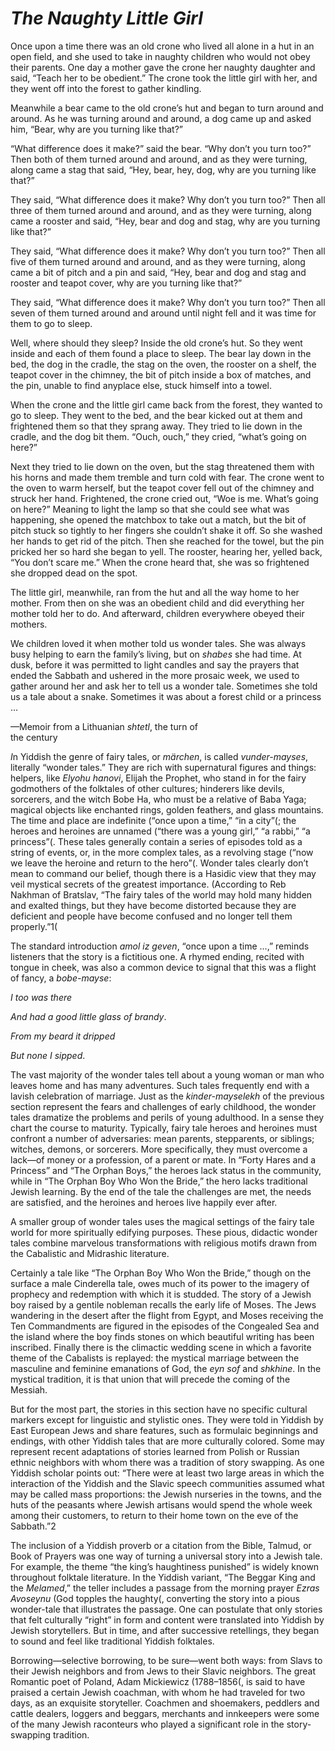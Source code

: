 # ***The Naughty Little Girl***



Once upon a time there was an old crone who lived all alone in a hut in an open field, and she used to take in naughty children who would not obey their parents. One day a mother gave the crone her naughty daughter and said, “Teach her to be obedient.” The crone took the little girl with her, and they went off into the forest to gather kindling.

Meanwhile a bear came to the old crone’s hut and began to turn around and around. As he was turning around and around, a dog came up and asked him, “Bear, why are you turning like that?”

“What difference does it make?” said the bear. “Why don’t you turn too?” Then both of them turned around and around, and as they were turning, along came a stag that said, “Hey, bear, hey, dog, why are you turning like that?”



They said, “What difference does it make? Why don’t you turn too?” Then all three of them turned around and around, and as they were turning, along came a rooster and said, “Hey, bear and dog and stag, why are you turning like that?”

They said, “What difference does it make? Why don’t you turn too?” Then all five of them turned around and around, and as they were turning, along came a bit of pitch and a pin and said, “Hey, bear and dog and stag and rooster and teapot cover, why are you turning like that?”

They said, “What difference does it make? Why don’t you turn too?” Then all seven of them turned around and around until night fell and it was time for them to go to sleep.

Well, where should they sleep? Inside the old crone’s hut. So they went inside and each of them found a place to sleep. The bear lay down in the bed, the dog in the cradle, the stag on the oven, the rooster on a shelf, the teapot cover in the chimney, the bit of pitch inside a box of matches, and the pin, unable to find anyplace else, stuck himself into a towel.

When the crone and the little girl came back from the forest, they wanted to go to sleep. They went to the bed, and the bear kicked out at them and frightened them so that they sprang away. They tried to lie down in the cradle, and the dog bit them. “Ouch, ouch,” they cried, “what’s going on here?”

Next they tried to lie down on the oven, but the stag threatened them with his horns and made them tremble and turn cold with fear. The crone went to the oven to warm herself, but the teapot cover fell out of the chimney and struck her hand. Frightened, the crone cried out, “Woe is me. What’s going on here?” Meaning to light the lamp so that she could see what was happening, she opened the matchbox to take out a match, but the bit of pitch stuck so tightly to her fingers she couldn’t shake it off. So she washed her hands to get rid of the pitch. Then she reached for the towel, but the pin pricked her so hard she began to yell. The rooster, hearing her, yelled back, “You don’t scare me.” When the crone heard that, she was so frightened she dropped dead on the spot.

The little girl, meanwhile, ran from the hut and all the way home to her mother. From then on she was an obedient child and did everything her mother told her to do. And afterward, children everywhere obeyed their mothers.




 


We children loved it when mother told us wonder tales. She was always busy helping to earn the family’s living, but on *shabes* she had time. At dusk, before it was permitted to light candles and say the prayers that ended the Sabbath and ushered in the more prosaic week, we used to gather around her and ask her to tell us a wonder tale. Sometimes she told us a tale about a snake. Sometimes it was about a forest child or a princess …

—Memoir from a Lithuanian *shtetl*, the turn of         
the century                           


*I*n Yiddish the genre of fairy tales, or *märchen*, is called *vunder-mayses*, literally “wonder tales.” They are rich with supernatural figures and things: helpers, like *Elyohu hanovi*, Elijah the Prophet, who stand in for the fairy godmothers of the folktales of other cultures; hinderers like devils, sorcerers, and the witch Bobe Ha, who must be a relative of Baba Yaga; magical objects like enchanted rings, golden feathers, and glass mountains. The time and place are indefinite (“once upon a time,” “in a city”(; the heroes and heroines are unnamed (“there was a young girl,” “a rabbi,” “a princess”(. These tales generally contain a series of episodes told as a string of events, or, in the more complex tales, as a revolving stage (“now we leave the heroine and return to the hero”(. Wonder tales clearly don’t mean to command our belief, though there is a Hasidic view that they may veil mystical secrets of the greatest importance. (According to Reb Nakhman of Bratslav, “The fairy tales of the world may hold many hidden and exalted things, but they have become distorted because they are deficient and people have become confused and no longer tell them properly.”1(

The standard introduction *amol iz geven*, “once upon a time …,” reminds listeners that the story is a fictitious one. A rhymed ending, recited with tongue in cheek, was also a common device to signal that this was a flight of fancy, a *bobe-mayse*:


*I too was there*

*And had a good little glass of brandy*.

*From my beard it dripped*

*But none I sipped*.


The vast majority of the wonder tales tell about a young woman or man who leaves home and has many adventures. Such tales frequently end with a lavish celebration of marriage. Just as the *kinder-mayselekh* of the previous section represent the fears and challenges of early childhood, the wonder tales dramatize the problems and perils of young adulthood. In a sense they chart the course to maturity. Typically, fairy tale heroes and heroines must confront a number of adversaries: mean parents, stepparents, or siblings; witches, demons, or sorcerers. More specifically, they must overcome a lack—of money or a profession, of a parent or mate. In “Forty Hares and a Princess” and “The Orphan Boys,” the heroes lack status in the community, while in “The Orphan Boy Who Won the Bride,” the hero lacks traditional Jewish learning. By the end of the tale the challenges are met, the needs are satisfied, and the heroines and heroes live happily ever after.

A smaller group of wonder tales uses the magical settings of the fairy tale world for more spiritually edifying purposes. These pious, didactic wonder tales combine marvelous transformations with religious motifs drawn from the Cabalistic and Midrashic literature.

Certainly a tale like “The Orphan Boy Who Won the Bride,” though on the surface a male Cinderella tale, owes much of its power to the imagery of prophecy and redemption with which it is studded. The story of a Jewish boy raised by a gentile nobleman recalls the early life of Moses. The Jews wandering in the desert after the flight from Egypt, and Moses receiving the Ten Commandments are figured in the episodes of the Congealed Sea and the island where the boy finds stones on which beautiful writing has been inscribed. Finally there is the climactic wedding scene in which a favorite theme of the Cabalists is replayed: the mystical marriage between the masculine and feminine emanations of God, the *eyn sof* and *shkhine*. In the mystical tradition, it is that union that will precede the coming of the Messiah.

But for the most part, the stories in this section have no specific cultural markers except for linguistic and stylistic ones. They were told in Yiddish by East European Jews and share features, such as formulaic beginnings and endings, with other Yiddish tales that are more culturally colored. Some may represent recent adaptations of stories learned from Polish or Russian ethnic neighbors with whom there was a tradition of story swapping. As one Yiddish scholar points out: “There were at least two large areas in which the interaction of the Yiddish and the Slavic speech communities assumed what may be called mass proportions: the Jewish nurseries in the towns, and the huts of the peasants where Jewish artisans would spend the whole week among their customers, to return to their home town on the eve of the Sabbath.”2

The inclusion of a Yiddish proverb or a citation from the Bible, Talmud, or Book of Prayers was one way of turning a universal story into a Jewish tale. For example, the theme “the king’s haughtiness punished” is widely known throughout folktale literature. In the Yiddish variant, “The Beggar King and the *Melamed*,” the teller includes a passage from the morning prayer *Ezras Avoseynu* (God topples the haughty(, converting the story into a pious wonder-tale that illustrates the passage. One can postulate that only stories that felt culturally “right” in form and content were translated into Yiddish by Jewish storytellers. But in time, and after successive retellings, they began to sound and feel like traditional Yiddish folktales.

Borrowing—selective borrowing, to be sure—went both ways: from Slavs to their Jewish neighbors and from Jews to their Slavic neighbors. The great Romantic poet of Poland, Adam Mickiewicz (1788–1856(, is said to have praised a certain Jewish coachman, with whom he had traveled for two days, as an exquisite storyteller. Coachmen and shoemakers, peddlers and cattle dealers, loggers and beggars, merchants and innkeepers were some of the many Jewish raconteurs who played a significant role in the story-swapping tradition.